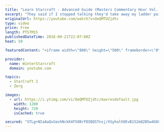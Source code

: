 ```yaml
---
title: "Learn Starcraft - Advanced Guide (Masters Commentary Hour Vol. 1)"
excerpt: "They said if I stopped talking they'd take away my ladder points. Next one I upload will have more terran/toss blame RNGesus."
originalUrl: https://youtube.com/watch?v=OeQMTUZjdtc
type: video
price: Free
length: PT57M1S
publishedDateTime: 2018-09-21T22:07:00Z
heat: 50

featuredContent: "<iframe width=\"800\" height=\"500\" frameborder=\"0\" src=\"https://www.youtube.com/embed/OeQMTUZjdtc\" allow=\"accelerometer; autoplay; encrypted-media; gyroscope; picture-in-picture\" allowfullscreen></iframe>"

provider:
  name: WinterStarcraft
  domain: youtube.com

topics:
  - StarCraft 2
  - Zerg

images:
  - url: https://i.ytimg.com/vi/OeQMTUZjdtc/maxresdefault.jpg
    width: 1280
    height: 720
    isCached: true

secured: "STLg+NIaAaQsUashNckK4F5OBrFDIBQSTnsj/XSyhalhOEvB152mQ2BSw4GOCDpA7ngt6Cbm9xtVgAb7+SXqkVFHwoTLDt20xMJz5p0yKDGYOlPyctjT9agC6sHnc90SGlvIh+v7E0v3EnyyemPuH4La90zujDQIuaXtDqY3S7ytZCHjo7DMIinp3LypeJstfvfiLKiLsNqAKjGen2eV1i1849zgVPQjZ7fdI+s6Xtbv5eJ44g6YiQdWgmGzVafeaOnzdRwJngSJmutKeVzDOHpbryRdxd9BvvzUadamJO1dBa4BdD9GyuqIbtIgk2jO7v24uOeG684Vkk/MI6RGK6Kt1QO1ZOFZB8ReddSq1mOrzGufVUfhJBit7FofVsjDTj+QbYkRpkZKgI422s5oQJIt7LsaCOPcUOghBZG/K6o=;DPLQuhvV0Blg/XvDSbGrgw=="
---
```


